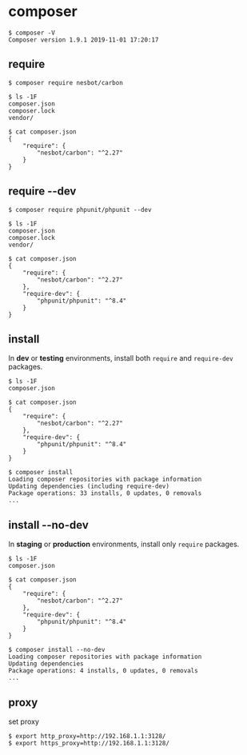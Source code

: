 # composer

```console
$ composer -V
Composer version 1.9.1 2019-11-01 17:20:17
```

## require

```console
$ composer require nesbot/carbon

$ ls -1F
composer.json
composer.lock
vendor/

$ cat composer.json
{
    "require": {
        "nesbot/carbon": "^2.27"
    }
}
```

## require --dev

```console
$ composer require phpunit/phpunit --dev

$ ls -1F
composer.json
composer.lock
vendor/

$ cat composer.json
{
    "require": {
        "nesbot/carbon": "^2.27"
    },
    "require-dev": {
        "phpunit/phpunit": "^8.4"
    }
}
```

## install

In **dev** or **testing** environments, install both `require` and `require-dev` packages.

```console
$ ls -1F
composer.json

$ cat composer.json
{
    "require": {
        "nesbot/carbon": "^2.27"
    },
    "require-dev": {
        "phpunit/phpunit": "^8.4"
    }
}

$ composer install
Loading composer repositories with package information
Updating dependencies (including require-dev)
Package operations: 33 installs, 0 updates, 0 removals
...
```

## install --no-dev

In **staging** or **production** environments, install only `require` packages.

```console
$ ls -1F
composer.json

$ cat composer.json
{
    "require": {
        "nesbot/carbon": "^2.27"
    },
    "require-dev": {
        "phpunit/phpunit": "^8.4"
    }
}

$ composer install --no-dev
Loading composer repositories with package information
Updating dependencies
Package operations: 4 installs, 0 updates, 0 removals
...
```

## proxy

set proxy

```console
$ export http_proxy=http://192.168.1.1:3128/
$ export https_proxy=http://192.168.1.1:3128/
```
